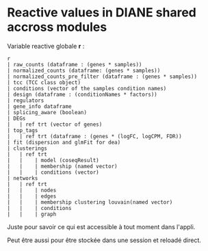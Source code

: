 
# Reactive values in DIANE shared accross modules


Variable reactive globale **r** :
```
r
| raw_counts (dataframe : (genes * samples))
| normalized_counts (dataframe: (genes * samples))
| normalized_counts_pre_filter (dataframe : (genes * samples))
| tcc (TCC class object)
| conditions (vector of the samples condition names)
| design (dataframe : (conditionNames * factors))
| regulators
| gene_info dataframe 
| splicing_aware (boolean)
| DEGs
|   | ref trt (vector of genes)
| top_tags
|   | ref trt (dataframe : (genes * (logFC, logCPM, FDR))
| fit (dispersion and glmFit for dea)
| clusterings
|   | ref trt 
|   |    | model (coseqResult)
|   |    | membership (named vector)
|   |    | conditions (vector)
| networks
|   | ref trt 
|   |    | nodes
|   |    | edges
|   |    | membership clustering louvain(named vector)
|   |    | conditions
|   |    | graph
``` 

Juste pour savoir ce qui est accessible à tout moment dans l'appli.

Peut être aussi pour être stockée dans une session et reloadé direct.
